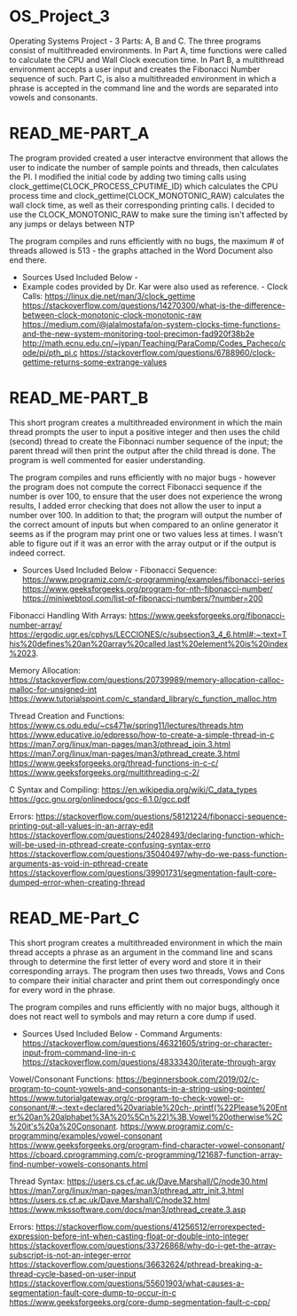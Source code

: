# OS_Project_3
Operating Systems Project - 3 Parts: A, B and C. The three programs consist of multithreaded environments. In Part A, time functions were called to calculate the CPU and Wall Clock execution time. In Part B, a multithread environment accepts a user input and creates the Fibonacci Number sequence of such. Part C, is also a multithreaded environment in which a phrase is accepted in the command line and the words are separated into vowels and consonants. 

# READ_ME-PART_A
The program provided created a user interactve environment that allows the user to indicate the number of sample points and threads, then calculates the PI. I modified
the initial code by adding two timing calls using clock_gettime(CLOCK_PROCESS_CPUTIME_ID) which calculates the CPU process time and clock_gettime(CLOCK_MONOTONIC_RAW) calculates the wall clock time, as well as their corresponding printing calls. I decided to use the CLOCK_MONOTONIC_RAW to make sure the timing isn't affected by any jumps or delays between NTP

The program compiles and runs efficiently with no bugs, the maximum # of threads allowed is 513 - the graphs attached in the Word Document also end there.

- Sources Used Included Below -
- Example codes provided by Dr. Kar were also used as reference. -
Clock Calls:
https://linux.die.net/man/3/clock_gettime
https://stackoverflow.com/questions/14270300/what-is-the-difference-between-clock-monotonic-clock-monotonic-raw
https://medium.com/@jalalmostafa/on-system-clocks-time-functions-and-the-new-system-monitoring-tool-precimon-fad920f38b2e
http://math.ecnu.edu.cn/~jypan/Teaching/ParaComp/Codes_Pacheco/code/pi/pth_pi.c
https://stackoverflow.com/questions/6788960/clock-gettime-returns-some-extrange-values

# READ_ME-PART_B
This short program creates a multithreaded environment in which the main thread prompts the user to input a positive integer and then uses the child (second) thread
to create the Fibonnaci number sequence of the input; the parent thread will then print the output after the child thread is done. The program is well commented
for easier understanding.

The program compiles and runs efficiently with no major bugs - however the program does not compute the correct Fibonacci sequence if the number is over 
100, to ensure that the user does not experience the wrong results, I added error checking that does not allow the user to input a number over 100.
In addition to that; the program will output the number of the correct amount of inputs but when compared to an online generator it seems as if the program may print
one or two values less at times. I wasn't able to figure out if it was an error with the array output or if the output is indeed correct.

- Sources Used Included Below -
Fibonacci Sequence:
https://www.programiz.com/c-programming/examples/fibonacci-series
https://www.geeksforgeeks.org/program-for-nth-fibonacci-number/
https://miniwebtool.com/list-of-fibonacci-numbers/?number=200

Fibonacci Handling With Arrays:
https://www.geeksforgeeks.org/fibonacci-number-array/
https://ergodic.ugr.es/cphys/LECCIONES/c/subsection3_4_6.html#:~:text=This%20defines%20an%20array%20called,last%20element%20is%20index%2023.

Memory Allocation:
https://stackoverflow.com/questions/20739989/memory-allocation-calloc-malloc-for-unsigned-int
https://www.tutorialspoint.com/c_standard_library/c_function_malloc.htm

Thread Creation and Functions:
https://www.cs.odu.edu/~cs471w/spring11/lectures/threads.htm
https://www.educative.io/edpresso/how-to-create-a-simple-thread-in-c
https://man7.org/linux/man-pages/man3/pthread_join.3.html
https://man7.org/linux/man-pages/man3/pthread_create.3.html
https://www.geeksforgeeks.org/thread-functions-in-c-c/
https://www.geeksforgeeks.org/multithreading-c-2/

C Syntax and Compiling:
https://en.wikipedia.org/wiki/C_data_types
https://gcc.gnu.org/onlinedocs/gcc-6.1.0/gcc.pdf

Errors:
https://stackoverflow.com/questions/58121224/fibonacci-sequence-printing-out-all-values-in-an-array-edit
https://stackoverflow.com/questions/24028493/declaring-function-which-will-be-used-in-pthread-create-confusing-syntax-erro
https://stackoverflow.com/questions/35040497/why-do-we-pass-function-arguments-as-void-in-pthread-create
https://stackoverflow.com/questions/39901731/segmentation-fault-core-dumped-error-when-creating-thread

# READ_ME-Part_C
This short program creates a multithreaded environment in which the main thread accepts a phrase as an argument in the command line and scans through to 
determine the first letter of every word and store it in their corresponding arrays. The program then uses two threads, Vows and Cons to compare their initial character 
and print them out correspondingly once for every word in the phrase.

The program compiles and runs efficiently with no major bugs, although it does not react well to symbols and may return a core dump if used.

- Sources Used Included Below -
Command Arguments:
https://stackoverflow.com/questions/46321605/string-or-character-input-from-command-line-in-c
https://stackoverflow.com/questions/48333430/iterate-through-argv

Vowel/Consonant Functions:
https://beginnersbook.com/2019/02/c-program-to-count-vowels-and-consonants-in-a-string-using-pointer/
https://www.tutorialgateway.org/c-program-to-check-vowel-or-consonant/#:~:text=declared%20variable%20ch-,printf(%22Please%20Enter%20an%20alphabet%3A%20%5Cn%22)%3B,Vowel%20otherwise%2C%20it's%20a%20Consonant.
https://www.programiz.com/c-programming/examples/vowel-consonant
https://www.geeksforgeeks.org/program-find-character-vowel-consonant/
https://cboard.cprogramming.com/c-programming/121687-function-array-find-number-vowels-consonants.html

Thread Syntax:
https://users.cs.cf.ac.uk/Dave.Marshall/C/node30.html
https://man7.org/linux/man-pages/man3/pthread_attr_init.3.html
https://users.cs.cf.ac.uk/Dave.Marshall/C/node32.html
https://www.mkssoftware.com/docs/man3/pthread_create.3.asp

Errors:
https://stackoverflow.com/questions/41256512/errorexpected-expression-before-int-when-casting-float-or-double-into-integer
https://stackoverflow.com/questions/33726868/why-do-i-get-the-array-subscript-is-not-an-integer-error
https://stackoverflow.com/questions/36632624/pthread-breaking-a-thread-cycle-based-on-user-input
https://stackoverflow.com/questions/55601903/what-causes-a-segmentation-fault-core-dump-to-occur-in-c
https://www.geeksforgeeks.org/core-dump-segmentation-fault-c-cpp/
